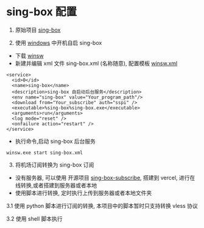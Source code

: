 # sing-box 配置

1. 原始项目 [sing-box](https://sing-box.sagernet.org/zh/)

2. 使用 [windows](https://github.com/winsw/winsw) 中开机自启 sing-box

  + 下载 [winsw](https://github.com/winsw/winsw/releases)
  + 新建并编辑 xml 文件 sing-box.xml (名称随意), 配置模板 [winsw.xml](https://github.com/winsw/winsw#sample-configuration-file)
```
<service>
  <id>0</id>
  <name>sing-box</name>
  <description>sing-box 自启动后台服务</description>
  <env name="sing-box" value="Your_program_path"/>
  <download from="Your_subscribe" auth="sspi" />
  <executable>%sing-box%sing-box.exe</executable>
  <arguments>run</arguments>
  <log mode="reset" />
  <onfailure action="restart" />
</service>
```
  + 执行命令,启动 sing-box 后台服务
``` shell
winsw.exe start sing-box.xml
```

3. 将机场订阅转换为 sing-box 订阅

+ 没有服务器, 可以使用 开源项目 [sing-box-subscribe](https://github.com/Toperlock/sing-box-subscribe), 搭建到 vercel, 进行在线转换,或者搭建到服务器或者本地
+ 使用脚本进行转换, 定时执行上传到服务器或者本地文件夹

3.1 使用 python 脚本进行订阅的转换, 本项目中的脚本暂时只支持转换 vless 协议

3.2 使用 shell 脚本执行
    
